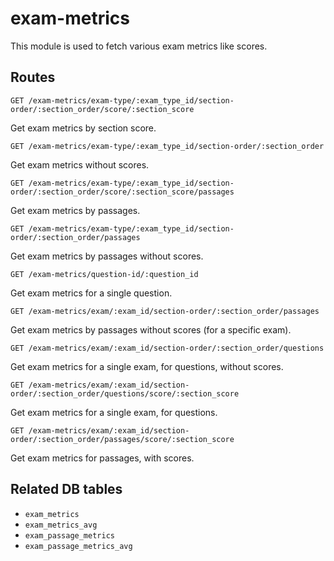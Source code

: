 # exam-metrics

This module is used to fetch various exam metrics like scores.

## Routes

`GET /exam-metrics/exam-type/:exam_type_id/section-order/:section_order/score/:section_score`

Get exam metrics by section score.

`GET /exam-metrics/exam-type/:exam_type_id/section-order/:section_order`

Get exam metrics without scores.

`GET /exam-metrics/exam-type/:exam_type_id/section-order/:section_order/score/:section_score/passages`

Get exam metrics by passages.

`GET /exam-metrics/exam-type/:exam_type_id/section-order/:section_order/passages`

Get exam metrics by passages without scores.

`GET /exam-metrics/question-id/:question_id`

Get exam metrics for a single question.

`GET /exam-metrics/exam/:exam_id/section-order/:section_order/passages`

Get exam metrics by passages without scores (for a specific exam).

`GET /exam-metrics/exam/:exam_id/section-order/:section_order/questions`

Get exam metrics for a single exam, for questions, without scores.

`GET /exam-metrics/exam/:exam_id/section-order/:section_order/questions/score/:section_score`

Get exam metrics for a single exam, for questions.

`GET /exam-metrics/exam/:exam_id/section-order/:section_order/passages/score/:section_score`

Get exam metrics for passages, with scores.

## Related DB tables
- `exam_metrics`
- `exam_metrics_avg`
- `exam_passage_metrics`
- `exam_passage_metrics_avg`
